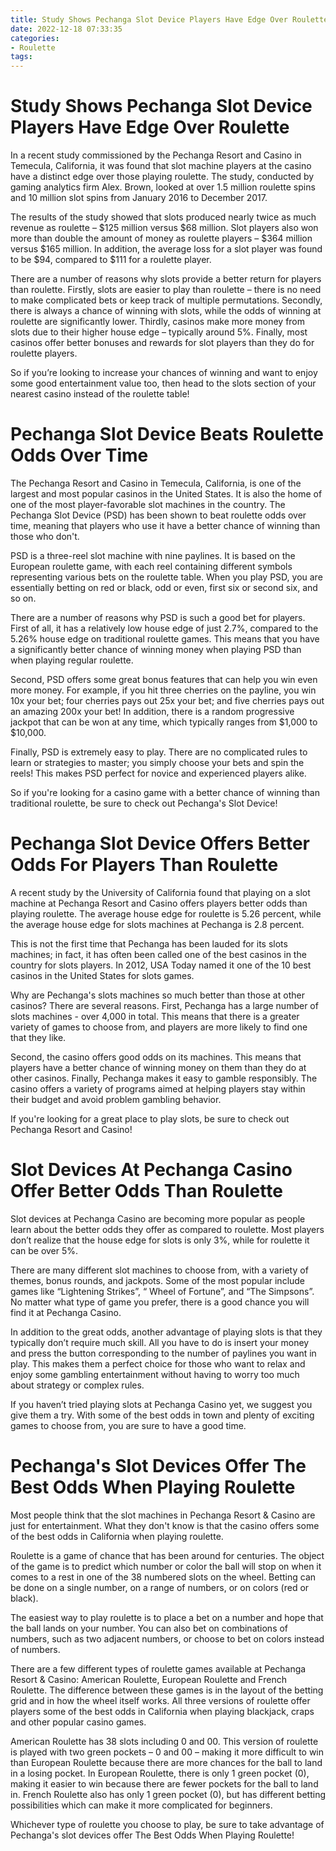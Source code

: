 ```yaml
---
title: Study Shows Pechanga Slot Device Players Have Edge Over Roulette 
date: 2022-12-18 07:33:35
categories:
- Roulette
tags:
---
```



#  Study Shows Pechanga Slot Device Players Have Edge Over Roulette 

In a recent study commissioned by the Pechanga Resort and Casino in Temecula, California, it was found that slot machine players at the casino have a distinct edge over those playing roulette. The study, conducted by gaming analytics firm Alex. Brown, looked at over 1.5 million roulette spins and 10 million slot spins from January 2016 to December 2017.

The results of the study showed that slots produced nearly twice as much revenue as roulette – $125 million versus $68 million. Slot players also won more than double the amount of money as roulette players – $364 million versus $165 million. In addition, the average loss for a slot player was found to be $94, compared to $111 for a roulette player.

There are a number of reasons why slots provide a better return for players than roulette. Firstly, slots are easier to play than roulette – there is no need to make complicated bets or keep track of multiple permutations. Secondly, there is always a chance of winning with slots, while the odds of winning at roulette are significantly lower. Thirdly, casinos make more money from slots due to their higher house edge – typically around 5%. Finally, most casinos offer better bonuses and rewards for slot players than they do for roulette players.

So if you’re looking to increase your chances of winning and want to enjoy some good entertainment value too, then head to the slots section of your nearest casino instead of the roulette table!

#  Pechanga Slot Device Beats Roulette Odds Over Time 

The Pechanga Resort and Casino in Temecula, California, is one of the largest and most popular casinos in the United States. It is also the home of one of the most player-favorable slot machines in the country. The Pechanga Slot Device (PSD) has been shown to beat roulette odds over time, meaning that players who use it have a better chance of winning than those who don't.

 PSD is a three-reel slot machine with nine paylines. It is based on the European roulette game, with each reel containing different symbols representing various bets on the roulette table. When you play PSD, you are essentially betting on red or black, odd or even, first six or second six, and so on.

There are a number of reasons why PSD is such a good bet for players. First of all, it has a relatively low house edge of just 2.7%, compared to the 5.26% house edge on traditional roulette games. This means that you have a significantly better chance of winning money when playing PSD than when playing regular roulette.

Second, PSD offers some great bonus features that can help you win even more money. For example, if you hit three cherries on the payline, you win 10x your bet; four cherries pays out 25x your bet; and five cherries pays out an amazing 200x your bet! In addition, there is a random progressive jackpot that can be won at any time, which typically ranges from $1,000 to $10,000.

Finally, PSD is extremely easy to play. There are no complicated rules to learn or strategies to master; you simply choose your bets and spin the reels! This makes PSD perfect for novice and experienced players alike.

So if you're looking for a casino game with a better chance of winning than traditional roulette, be sure to check out Pechanga's Slot Device!

#  Pechanga Slot Device Offers Better Odds For Players Than Roulette 

A recent study by the University of California found that playing on a slot machine at Pechanga Resort and Casino offers players better odds than playing roulette. The average house edge for roulette is 5.26 percent, while the average house edge for slots machines at Pechanga is 2.8 percent.

This is not the first time that Pechanga has been lauded for its slots machines; in fact, it has often been called one of the best casinos in the country for slots players. In 2012, USA Today named it one of the 10 best casinos in the United States for slots games.

Why are Pechanga's slots machines so much better than those at other casinos? There are several reasons. First, Pechanga has a large number of slots machines - over 4,000 in total. This means that there is a greater variety of games to choose from, and players are more likely to find one that they like.

Second, the casino offers good odds on its machines. This means that players have a better chance of winning money on them than they do at other casinos. Finally, Pechanga makes it easy to gamble responsibly. The casino offers a variety of programs aimed at helping players stay within their budget and avoid problem gambling behavior.

If you're looking for a great place to play slots, be sure to check out Pechanga Resort and Casino!

#  Slot Devices At Pechanga Casino Offer Better Odds Than Roulette 

Slot devices at Pechanga Casino are becoming more popular as people learn about the better odds they offer as compared to roulette. Most players don’t realize that the house edge for slots is only 3%, while for roulette it can be over 5%.

There are many different slot machines to choose from, with a variety of themes, bonus rounds, and jackpots. Some of the most popular include games like “Lightening Strikes”, “ Wheel of Fortune”, and “The Simpsons”. No matter what type of game you prefer, there is a good chance you will find it at Pechanga Casino.

In addition to the great odds, another advantage of playing slots is that they typically don’t require much skill. All you have to do is insert your money and press the button corresponding to the number of paylines you want in play. This makes them a perfect choice for those who want to relax and enjoy some gambling entertainment without having to worry too much about strategy or complex rules.

If you haven’t tried playing slots at Pechanga Casino yet, we suggest you give them a try. With some of the best odds in town and plenty of exciting games to choose from, you are sure to have a good time.

#  Pechanga's Slot Devices Offer The Best Odds When Playing Roulette

Most people think that the slot machines in Pechanga Resort & Casino are just for entertainment. What they don't know is that the casino offers some of the best odds in California when playing roulette.

Roulette is a game of chance that has been around for centuries. The object of the game is to predict which number or color the ball will stop on when it comes to a rest in one of the 38 numbered slots on the wheel. Betting can be done on a single number, on a range of numbers, or on colors (red or black).

The easiest way to play roulette is to place a bet on a number and hope that the ball lands on your number. You can also bet on combinations of numbers, such as two adjacent numbers, or choose to bet on colors instead of numbers.

There are a few different types of roulette games available at Pechanga Resort & Casino: American Roulette, European Roulette and French Roulette. The difference between these games is in the layout of the betting grid and in how the wheel itself works. All three versions of roulette offer players some of the best odds in California when playing blackjack, craps and other popular casino games.

American Roulette has 38 slots including 0 and 00. This version of roulette is played with two green pockets – 0 and 00 – making it more difficult to win than European Roulette because there are more chances for the ball to land in a losing pocket. In European Roulette, there is only 1 green pocket (0), making it easier to win because there are fewer pockets for the ball to land in. French Roulette also has only 1 green pocket (0), but has different betting possibilities which can make it more complicated for beginners.

Whichever type of roulette you choose to play, be sure to take advantage of Pechanga's slot devices offer The Best Odds When Playing Roulette!